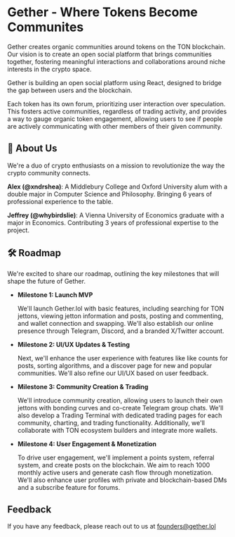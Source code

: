# Gether - Where Tokens Become Communites

Gether creates organic communities around tokens on the TON blockchain. Our vision is to create an open social platform that brings communities together, fostering meaningful interactions and collaborations around niche interests in the crypto space. 

Gether is building an open social platform using React, designed to bridge the gap between users and the blockchain. 

Each token has its own forum, prioritizing user interaction over speculation. This fosters active communities, regardless of trading activity, and provides a way to gauge organic token engagement, allowing users to see if people are actively communicating with other members of their given community.


## 🚀 About Us

We're a duo of crypto enthusiasts on a mission to revolutionize the way the crypto community connects. 

**Alex (@xndrshea)**: A Middlebury College and Oxford University alum with a double major in Computer Science and Philosophy. Bringing 6 years of professional experience to the table.

**Jeffrey (@whybirdslie)**: A Vienna University of Economics graduate with a major in Economics. Contributing 3 years of professional expertise to the project.


## 🛠 Roadmap

We're excited to share our roadmap, outlining the key milestones that will shape the future of Gether.

- **Milestone 1: Launch MVP**

    We'll launch Gether.lol with basic features, including searching for TON jettons, viewing jetton information and posts, posting and commenting, and wallet connection and swapping. We'll also establish our online presence through Telegram, Discord, and a branded X/Twitter account.

- **Milestone 2: UI/UX Updates & Testing**
    
    Next, we'll enhance the user experience with features like like counts for posts, sorting algorithms, and a discover page for new and popular communities. We'll also refine our UI/UX based on user feedback.

- **Milestone 3: Community Creation & Trading**

    We'll introduce community creation, allowing users to launch their own jettons with bonding curves and co-create Telegram group chats. We'll also develop a Trading Terminal with dedicated trading pages for each community, charting, and trading functionality. Additionally, we'll collaborate with TON ecosystem builders and integrate more wallets.

- **Milestone 4: User Engagement & Monetization**
    
    To drive user engagement, we'll implement a points system, referral system, and create posts on the blockchain. We aim to reach 1000 monthly active users and generate cash flow through monetization. We'll also enhance user profiles with private and blockchain-based DMs and a subscribe feature for forums.


## Feedback

If you have any feedback, please reach out to us at founders@gether.lol

